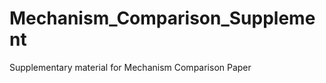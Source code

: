 Mechanism_Comparison_Supplement
===============================

Supplementary material for Mechanism Comparison Paper
